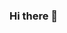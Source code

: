 ### Hi there 👋

<!--
**vaishanth-parg/vaishanth-parg** is a ✨ _special_ ✨ repository because its `README.md` (this file) appears on your GitHub profile.

Here are some ideas to get you started:

- 🔭 I’m currently working on ... licious
- 🌱 I’m currently learning ... what
- 👯 I’m looking to collaborate on ... what
- 🤔 I’m looking for help with ...ok
- 💬 Ask me about ...u
- 📫 How to reach me: ... don't
- 😄 Pronouns: ...hh
- ⚡ Fun fact: ... nothing
-->
